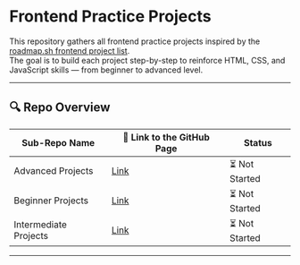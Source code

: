 # Frontend Practice Projects

This repository gathers all frontend practice projects inspired by the [roadmap.sh frontend project list](https://roadmap.sh/frontend/projects).  
The goal is to build each project step-by-step to reinforce HTML, CSS, and JavaScript skills — from beginner to advanced level.

---

## 🔍 Repo Overview
<!-- START REPO OVERVIEW -->
| Sub-Repo Name | 🔗 Link to the GitHub Page | Status |
|---|---|---|
| Advanced Projects | [Link](https://kizz4.github.io/practice/frontend_practice/advanced_projects) | ⏳ Not Started |
| Beginner Projects | [Link](https://kizz4.github.io/practice/frontend_practice/beginner_projects) | ⏳ Not Started |
| Intermediate Projects | [Link](https://kizz4.github.io/practice/frontend_practice/intermediate_projects) | ⏳ Not Started |

<!-- END REPO OVERVIEW -->

---
